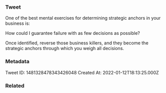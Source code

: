 ### Tweet
One of the best mental exercises for determining strategic anchors in your business is:

How could I guarantee failure with as few decisions as possible?

Once identified, reverse those business killers, and they become the strategic anchors through which you weigh all decisions.

### Metadata
Tweet ID: 1481328478343426048
Created At: 2022-01-12T18:13:25.000Z

### Related

